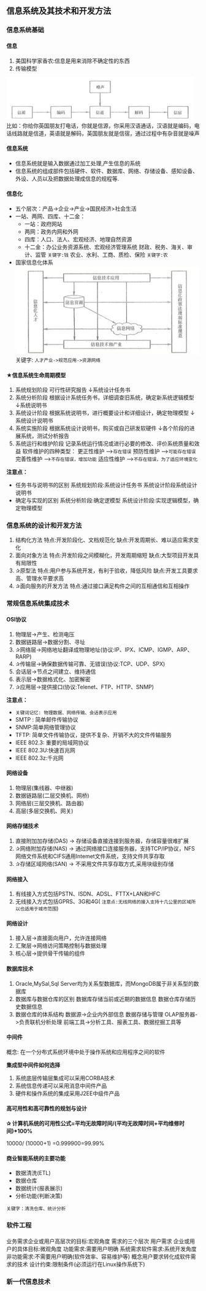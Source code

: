 ## 信息系统及其技术和开发方法

### 信息系统基础

#### 信息
1. 美国科学家香农:信息是用来消除不确定性的东西
2. 传输模型

![upgit_20230129_1674978387.png](https://raw.githubusercontent.com/elfecho/upgit-pic/master/2023/01/upgit_20230129_1674978387.png)
比如：你给你英国朋友打电话，你就是信源，你采用汉语通话，汉语就是编码，电话线路就是信道，英语就是解码，英国朋友就是信宿，通过过程中有杂音就是噪声

#### 信息系统

- 信息系统就是输入数据通过加工处理,产生信息的系统
- 信息系统的组成部件包括硬件、软件、数据库、网络、存储设备、感知设备、外设、人员以及把数据处理成信息的规程等.

#### 信息化

- 五个层次：产品->企业->产业->国民经济>社会生活
- 一站、两网、四库、十二金：
	- 一站：政府网站
	- 两网：政务内网和外网
	- 四库：人口、法人、宏观经济、地理自然资源
	- 十二金：办公业务资源系统、宏观经济管理系统
		财政、税务、海关、审计、监管   `关键字:钱`
		农业、水利、工商、质检、保险   `关键字:农`
- 国家信息化体系
	![upgit_20230129_1674979076.png](https://raw.githubusercontent.com/elfecho/upgit-pic/master/2023/01/upgit_20230129_1674979076.png)
	关键字: `人才产业->规范应用->资源网络`

#### ★信息系统生命周期模型
1. 系统规划阶段
		可行性研究报告
	↓系统设计任务书
2. 系统分析阶段
		根据设计系统任务书，详细调查旧系统，确定新系统逻辑模型
	↓系统说明书
3. 系统设计阶段
	 根据系统说明书，进行概要设计和详细设计，确定物理模型
	↓系统设计说明书
4. 系统实施阶段
	根据系统设计说明书，购买或自己研发软硬件
   ↓各个阶段的进展系统，测试分析报告
5. 系统运行和维护阶段
	记录系统运行情况或进行必要的修改、评价系统质量和效益
	软件维护的四种类型：
		更正性维护 -->`存在错误`
		预防性维护 -->`可能存在错误`
		完善性维护 -->`不存在错误，增加功能`
		适应性维护 -->`不存在错误，为了适应环境变化`

**注意点：**
- 任务书与说明书的区别
	系统规划阶段:系统设计任务书
	系统设计阶段系统设计说明书
- 确定与实现的区别
	系统分析阶段:确定逻模型
	系统设计阶段:实现逻辑模型，确定物理模型


### 信息系统的设计和开发方法

1. 结构化方法
	特点:开发阶段化、文档规范化
	缺点:开发周期长、难以适应需求变化
2. 面向对象方法
	特点:开发阶段之间模糊化，开发周期缩短
    缺点:大型项目开发具有局限性
3. ✰原型法
	特点:用户参与系统开发，有利于验收，降低风险
    缺点:开发工具要求高、管理水平要求高
4. ✰面向服务的开发方法
	特点:通过接口满足构件之间的互相通信和互相操作

### 常规信息系统集成技术

#### OSI协议

1. 物理层->产生、检测电压
2. 数据链路层->数据分割、寻址
3. ✰网络层->网络地址翻译成物理地址(协议:IP、IPX、ICMP、IGMP、ARP、RARP)
4. ✰传输层->确保数据传输可靠、无错误(协议:TCP、UDP、SPX)
5. 会话层->节点之间建立、维持通信
6. 表示层->数据格式化、加密解密
7. ✰应用层->提供接口(协议:Telenet、FTP、HTTP、SNMP)

**注意点：**

- `关键词记忆: 物理数据、网络传输、会话表示应用`
- SMTP : 简单邮件传输协议
- SNMP:简单网络管理协议
- TFTP: 简单文件传输协议，提供不复杂、开销不大的文件传输服务
- IEEE 802.3: 重要的局域网协议
- IEEE 802.3U:快速百兆网
- IEEE 802.3z:千兆网

#### 网络设备

1. 物理层(集线器、中继器)
2. 数据链路层(二层交换机、网桥)
3. 网络层(三层交换机、路由器)
4. 高层(多层交换机、网关)

#### 网络存储技术

1. 直接附加加存储(DAS) -> 存储设备直接连接到服务器，存储容量很难扩展
2. ✰网络附加存储(NAS) -> 通过网络接口连接服务器，支持TCP/IP协议，NFS网络文件系统和CIFS通用Intemet文件系统，支持文件共享存取
3. ✰存储区域网络(SAN) -> 不采用文件共享存取方式,采用块级别存储

#### 网络接入

1. 有线接入方式包括PSTN、ISDN、ADSL、FTTX+LAN和HFC
2. 无线接入方式包括GPRS、3G和4G(
`注意点:无线网络的接入支持十几公里的区域所以也适用于城市范围`)

#### 网络设计

1. 接入层->直接面向用户，允许连接网络
2. 汇聚层->网络访问策略控制与数据处理
3. 核心层->提供骨干传输的组件

#### 数据库技术

1. Oracle,MySal,Sql Server均为关系型数据库，而MongoDB属于非关系型的数据库
2. 数据库与数据仓库的区别
	数据库存储当前或近期的数据信息
	数据仓库存储历史数据信息
3. 数据仓库的体系结构
	数据源->企业内外部信息
	数据存储与管理
	OLAP服务器->负责联机分析处理
	前端工具->分析工具、报表工具、数据挖掘工具等

#### 中间件

概念: 在一个分布式系统环境中处于操作系统和应用程序之间的软件

**集成型中间件如何选择**
1. 系统底层传输层集成可以采用CORBA技术
2. 系统信息传递可以采用消息中间件产品
3. 硬件和操作系统的集成采用J2EE中级件产品


#### 高可用性和高可靠性的规划与设计

**✰ 计算机系统的可用性公式=平均无故障时间/(平均无故障时间+平均维修时间)\*100%**

10000/ (10000+1) =0.999900=99.99%


#### 商业智能系统的主要功能

- 数据清洗(ETL)
- 数据仓库
- 数据统计(报表展示)
- 分析功能(判断决策)

`关键字：清洗仓库、统计分析`

### 软件工程

#### 

业务需求企业或用户高层次的目标:宏观角度
需求的三个层次
用户需求
企业或用户的具体目标:微观角度
功能需求:需要用户明确
系统需求软件需求:系统开发角度
非功能需求:不需要用户明确(软件效率、容易维护等)
概念用户要求转化成软件需求的技术
设计约束:限制条件(必须运行在Linux操作系统下)

### 新一代信息技术